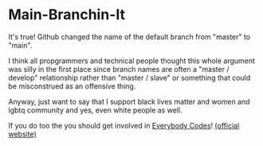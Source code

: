 # Main-Branchin-It

It's true! Github changed the name of the default branch from "master" to "main".

I think all propgrammers and technical people thought this whole argument was silly in the first place since branch names are often a "master / develop" relationship rather than "master / slave" or something that could be misconstrued as an offensive thing.

Anyway, just want to say that I support black lives matter and women and lgbtq community and yes, even white people as well. 

If you do too the you should get involved in [Everybody Codes](https://github.com/EverybodyCodes)! [(official website)](https://everybodycodes.github.io/Official-Website/)
